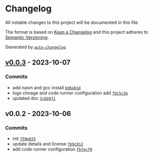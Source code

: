 # Changelog

All notable changes to this project will be documented in this file.

The format is based on [Keep a Changelog](https://keepachangelog.com/en/1.0.0/)
and this project adheres to [Semantic Versioning](https://semver.org/spec/v2.0.0.html).

Generated by [`auto-changelog`](https://github.com/CookPete/auto-changelog).

## [v0.0.3](https://github.com/HackerShohag/vscode-assembler-extension/compare/v0.0.2...v0.0.3) - 2023-10-07

### Commits

- add nasm and gcc install [`bd6e81d`](https://github.com/HackerShohag/vscode-assembler-extension/commit/bd6e81d42bd14abba08f41bbd5f0d8d06d4b7aeb)
- logo chnage and code runner configuration add [`f0c5c3e`](https://github.com/HackerShohag/vscode-assembler-extension/commit/f0c5c3efb22927e542aaf7c3f4cd5cc7d95966d5)
- updated doc [`3cbb971`](https://github.com/HackerShohag/vscode-assembler-extension/commit/3cbb971aa98ee80ba96a341a84ea89f9afba22b4)

## v0.0.2 - 2023-10-06

### Commits

- init [`759e033`](https://github.com/HackerShohag/vscode-assembler-extension/commit/759e03374992012607daeabb6d13052f76d1fffb)
- update details and license [`fb9c812`](https://github.com/HackerShohag/vscode-assembler-extension/commit/fb9c81273c48fd6d5ee64962bcb0474ef6cb6f8e)
- add code runner configuration [`fbfecf0`](https://github.com/HackerShohag/vscode-assembler-extension/commit/fbfecf07c9779474cc5bb3fe426f76eb1049de09)

